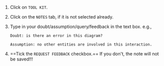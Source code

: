 <div class="indented">
<panel type="danger" header="**Submitting doubts/assumptions/feedback for a question:**" expanded>

<pic src="images/examplify-feedback.png" width="350"></pic>

1. Click on `TOOL KIT`.
2. Click on the `NOTES` tab, if it is not selected already.
3. Type in your doubt/assumption/query/feedback in the text box. e.g.,<br>

   ```{.no-line-numbers}
   Doubt: is there an error in this diagram?
   ```
   ```{.no-line-numbers}
   Assumption: no other entities are involved in this interaction.
   ```
4. ==Tick the `REQUEST FEEDBACK` checkbox.== <span class="text-danger">If you don't, the note will not be saved!!!</span>

</panel><p/>
</div>
